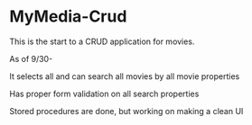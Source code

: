 # MyMedia-Crud

This is the start to a CRUD application for movies.

As of 9/30-

It selects all and can search all movies by all movie properties

Has proper form validation on all search properties 

Stored procedures are done, but working on making a clean UI


